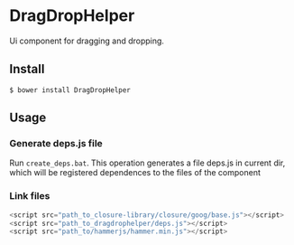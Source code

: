DragDropHelper
==========================
Ui component for dragging and dropping.
## Install ##
```$ bower install DragDropHelper```
## Usage ##
### Generate deps.js file ###
Run ```create_deps.bat```.
This operation generates a file deps.js in current dir, which will be registered dependences to the files of the component
### Link files ###
```javascript
<script src="path_to_closure-library/closure/goog/base.js"></script>
<script src="path_to_dragdrophelper/deps.js"></script>
<script src="path_to/hammerjs/hammer.min.js"></script>
```
